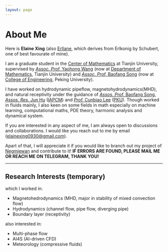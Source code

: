 ```yaml
---
layout: page
---
```


# About Me
<!-- There can be a picture of mine or others -->
<!--img src="https://caihanlin.com/caihanlin.jpg" class="floatpic"-->

Here is **Elaine Xing** (also [Erllane](https://erllane.kesug.com), which derives from Erlkonig by Schubert, one of best favourate of mine).<br>

I am a graduate student in the [Center of Mathematics](http://cam.tju.edu.cn) at Tianjin University, supervised by [*Assoc. Prof.* Yaohong Wang](https://faculty.tju.edu.cn/166056/zh_CN/index.htm) (now at [Department of Mathematics](https://math.tju.edu.cn/), Tianjin University) and [*Assoc. Prof.* Baofang Song](https://www.coe.pku.edu.cn/teaching/all_time/11927.html) (now at [College of Engineering](https://www.coe.pku.edu.cn/), Peking University). 


I have worked on hydrodynamic pipeflow, magnetohydrodynamics(MHD), and natural receptivity under the guidance of [*Assos. Prof.* Baofang Song](https://scholar.google.com/citations?user=0u1ZBCgAAAAJ&hl=zh-CN&oi=sra), [*Assos. Res.* Jun Hu](https://orcid.org/0000-0002-5944-5747) ([IAPCM](http://www.iapcm.ac.cn/)) and [*Prof.* Cunbiao Lee](https://orcid.org/0000-0003-1552-1346) ([PKU](https://www.coe.pku.edu.cn/teaching/all_time/7151.html)). Though worked in fluids mainly, I also keen on some fields in math especially on machine learning, computational maths, PDE theory, harmonic analysis and dynamical system.

If you are interested in any aspect of me, I am always open to discussions and collaborations. I would like you reach out to me by 
email (elainexing0930@gmail.com). 

Apart of that, I will appreciate it if you would like to branch out my project of [Negmiewan](https://github.com/Elainex0930/Negmiewan) and contribute to it! **IF ERRORS ARE FOUND, PLEASE MAIL ME OR REACH ME ON TELEGRAM, THANK YOU!** 

---

## Research Interests (temporary)

which I worked in:

- Magnetohedrodynamics (MHD, major in stability of mixed convection flow)
- Hydrodynamics (channel flow, pipe flow, diverging pipe)
- Boundary layer (receptivity)

also interested in:

- Multi-phase flow
- AI4S (AI-driven CFD)
- Meteorology (compressive fluids)




